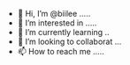 - 👋 Hi, I’m @biilee .....
- 👀 I’m interested in .....
- 🌱 I’m currently learning ..
- 💞️ I’m looking to collaborat ...
- 📫 How to reach me .....

<!---
biilee/biilee is a ✨ special ✨ repository because its `README.md` (this file) appears on your GitHub profile.
You can click the Preview link to take a look at your changes.
--->

